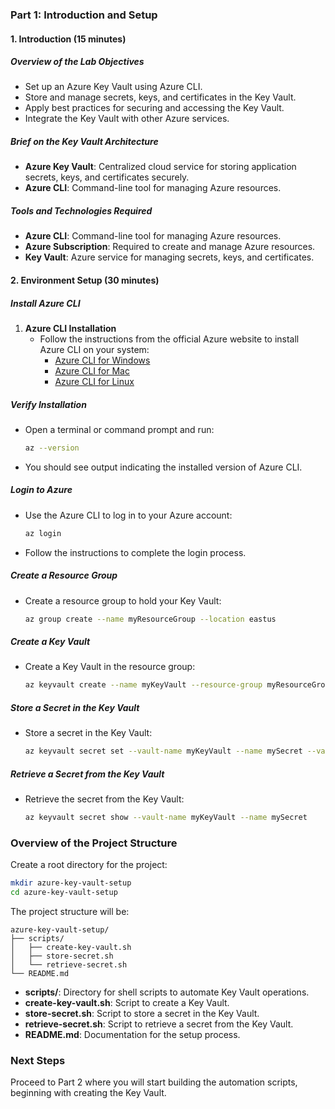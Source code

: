 ### Part 1: Introduction and Setup  

#### 1. Introduction (15 minutes)  

##### **Overview of the Lab Objectives**  
- Set up an Azure Key Vault using Azure CLI.
- Store and manage secrets, keys, and certificates in the Key Vault.
- Apply best practices for securing and accessing the Key Vault.
- Integrate the Key Vault with other Azure services.

##### **Brief on the Key Vault Architecture**  
- **Azure Key Vault**: Centralized cloud service for storing application secrets, keys, and certificates securely.
- **Azure CLI**: Command-line tool for managing Azure resources.

##### **Tools and Technologies Required**  
- **Azure CLI**: Command-line tool for managing Azure resources.
- **Azure Subscription**: Required to create and manage Azure resources.
- **Key Vault**: Azure service for managing secrets, keys, and certificates.

#### 2. Environment Setup (30 minutes)  

##### **Install Azure CLI**  
1. **Azure CLI Installation**  
   - Follow the instructions from the official Azure website to install Azure CLI on your system:  
     - [Azure CLI for Windows](https://docs.microsoft.com/en-us/cli/azure/install-azure-cli-windows)  
     - [Azure CLI for Mac](https://docs.microsoft.com/en-us/cli/azure/install-azure-cli-macos)  
     - [Azure CLI for Linux](https://docs.microsoft.com/en-us/cli/azure/install-azure-cli-linux)  

##### **Verify Installation**  
- Open a terminal or command prompt and run:  
  ```bash  
  az --version
  ```

- You should see output indicating the installed version of Azure CLI.  

##### **Login to Azure**  
- Use the Azure CLI to log in to your Azure account:  
  ```bash  
  az login  
  ```
- Follow the instructions to complete the login process.

##### **Create a Resource Group**  
- Create a resource group to hold your Key Vault:  
  ```bash  
  az group create --name myResourceGroup --location eastus  
  ```

##### **Create a Key Vault**  
- Create a Key Vault in the resource group:  
  ```bash  
  az keyvault create --name myKeyVault --resource-group myResourceGroup --location eastus  
  ```

##### **Store a Secret in the Key Vault**  
- Store a secret in the Key Vault:  
  ```bash  
  az keyvault secret set --vault-name myKeyVault --name mySecret --value "mySecretValue"  
  ```

##### **Retrieve a Secret from the Key Vault**  
- Retrieve the secret from the Key Vault:  
  ```bash  
  az keyvault secret show --vault-name myKeyVault --name mySecret  
  ```

### Overview of the Project Structure  
Create a root directory for the project:  
```bash  
mkdir azure-key-vault-setup  
cd azure-key-vault-setup  
```

The project structure will be:  
```plaintext  
azure-key-vault-setup/  
├── scripts/  
│   ├── create-key-vault.sh  
│   ├── store-secret.sh  
│   └── retrieve-secret.sh  
└── README.md  
```

- **scripts/**: Directory for shell scripts to automate Key Vault operations.
- **create-key-vault.sh**: Script to create a Key Vault.
- **store-secret.sh**: Script to store a secret in the Key Vault.
- **retrieve-secret.sh**: Script to retrieve a secret from the Key Vault.
- **README.md**: Documentation for the setup process.

### Next Steps  
Proceed to Part 2 where you will start building the automation scripts, beginning with creating the Key Vault.
```